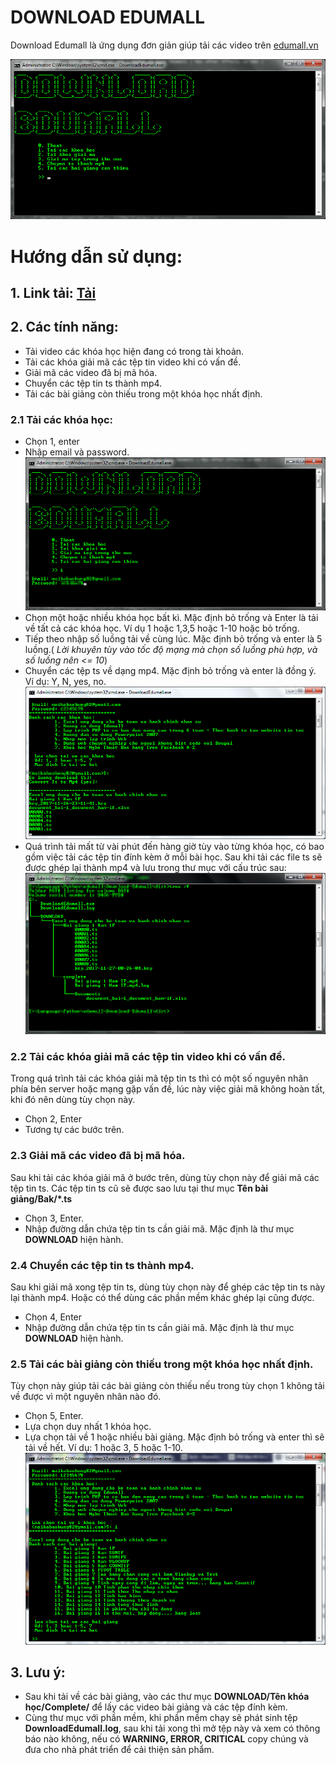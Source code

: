 # DOWNLOAD EDUMALL

Download Edumall là ứng dụng đơn giản giúp tải các video trên [edumall.vn](https://edumall.vn/)

![](img/Image_001.png)

# Hướng dẫn sử dụng:
## 1. Link tải: [Tải](https://raw.githubusercontent.com/NguyenKhong/Download-Edumall/master/Binary/DownloadEdumall.exe)
## 2. Các tính năng:
* Tải video các khóa học hiện đang có trong tài khoản.
* Tải các khóa giải mã các tệp tin video khi có vấn đề.
* Giải mã các video đã bị mã hóa.
* Chuyển các tệp tin ts thành mp4.
* Tải các bài giảng còn thiếu trong một khóa học nhất định.
### 2.1 Tải các khóa học:
* Chọn 1, enter
* Nhập email và password.
![](img/Image_002.png)
* Chọn một hoặc nhiều khóa học bất kì. Mặc định bỏ trống và Enter là tải về tất cả các khóa học. Ví dụ 1 hoặc 1,3,5 hoặc 1-10 hoặc bỏ trống.
* Tiếp theo nhập số luồng tải về cùng lúc. Mặc định bỏ trống và enter là 5 luồng.( *Lời khuyên tùy vào tốc độ mạng mà chọn số luồng phù hợp, và số luồng nên <= 10*)
* Chuyển các tệp ts về dạng mp4. Mặc định bỏ trống và enter là đồng ý. Ví dụ: Y, N, yes, no.
![](img/Image_003.png)
* Quá trình tải mất từ vài phút đến hàng giờ tùy vào từng khóa học, có bao gồm việc tải các tệp tin đính kèm ở mỗi bài học. Sau khi tải các file ts sẽ được ghép lại thành mp4 và lưu trong thư mục với cấu trúc sau:
![](img/Image_004.png)

### 2.2 Tải các khóa giải mã các tệp tin video khi có vấn đề.
 Trong quá trình tải các khóa giải mã tệp tin ts thì có một số nguyên nhân phía bên server hoặc mạng gặp vấn đề, lúc này việc giải mã không hoàn tất, khi đó nên dùng tùy chọn này.
 * Chọn 2, Enter
 * Tương tự các bước trên.
### 2.3 Giải mã các video đã bị mã hóa.
 Sau khi tải các khóa giải mã ở bước trên, dùng tùy chọn này để giải mã các tệp tin ts. Các tệp tin ts cũ sẽ được sao lưu tại thư mục **Tên bài giảng/Bak/\*.ts**
* Chọn 3, Enter.
* Nhập đường dẫn chứa tệp tin ts cần giải mã. Mặc định là thư mục **DOWNLOAD** hiện hành.
### 2.4 Chuyển các tệp tin ts thành mp4.
 Sau khi giải mã xong tệp tin ts, dùng tùy chọn này để ghép các tệp tin ts này lại thành mp4. Hoặc có thể dùng các phần mềm khác ghép lại cũng được.
* Chọn 4, Enter
* Nhập đường dẫn chứa tệp tin ts cần giải mã. Mặc định là thư mục **DOWNLOAD** hiện hành.
### 2.5 Tải các bài giảng còn thiếu trong một khóa học nhất định.
 Tùy chọn này giúp tải các bài giảng còn thiếu nếu trong tùy chọn 1 không tải về được vì một nguyên nhân nào đó.
* Chọn 5, Enter.
* Lựa chọn duy nhất 1 khóa học.
* Lựa chọn tải về 1 hoặc nhiều bài giảng. Mặc định bỏ trống và enter thì sẽ tải về hết. Ví dụ: 1 hoặc 3, 5 hoặc 1-10. 
![](img/Image_005.png)
## 3. Lưu ý:
* Sau khi tải về các bài giảng, vào các thư mục **DOWNLOAD/Tên khóa học/Complete/** để lấy các video bài giảng và các tệp đính kèm.
* Cùng thư mục với phần mềm, khi phần mềm chạy sẽ phát sinh tệp **DownloadEdumall.log**, sau khi tải xong thì mở tệp này và xem có thông báo nào không, nếu có **WARNING, ERROR, CRITICAL** copy chúng và đưa cho nhà phát triển để cải thiện sản phẩm.
